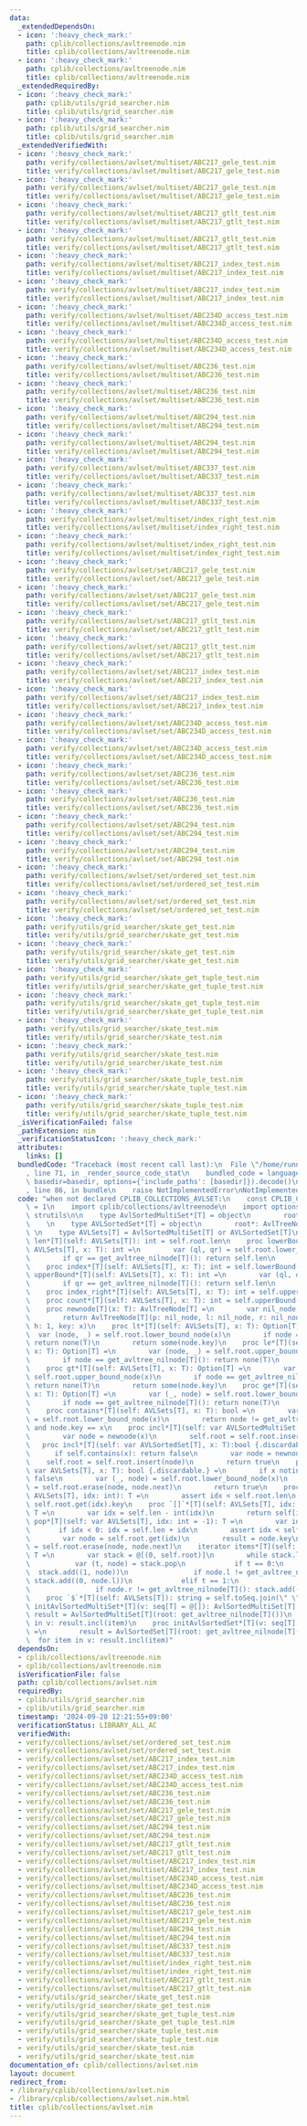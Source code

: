 ```yaml
---
data:
  _extendedDependsOn:
  - icon: ':heavy_check_mark:'
    path: cplib/collections/avltreenode.nim
    title: cplib/collections/avltreenode.nim
  - icon: ':heavy_check_mark:'
    path: cplib/collections/avltreenode.nim
    title: cplib/collections/avltreenode.nim
  _extendedRequiredBy:
  - icon: ':heavy_check_mark:'
    path: cplib/utils/grid_searcher.nim
    title: cplib/utils/grid_searcher.nim
  - icon: ':heavy_check_mark:'
    path: cplib/utils/grid_searcher.nim
    title: cplib/utils/grid_searcher.nim
  _extendedVerifiedWith:
  - icon: ':heavy_check_mark:'
    path: verify/collections/avlset/multiset/ABC217_gele_test.nim
    title: verify/collections/avlset/multiset/ABC217_gele_test.nim
  - icon: ':heavy_check_mark:'
    path: verify/collections/avlset/multiset/ABC217_gele_test.nim
    title: verify/collections/avlset/multiset/ABC217_gele_test.nim
  - icon: ':heavy_check_mark:'
    path: verify/collections/avlset/multiset/ABC217_gtlt_test.nim
    title: verify/collections/avlset/multiset/ABC217_gtlt_test.nim
  - icon: ':heavy_check_mark:'
    path: verify/collections/avlset/multiset/ABC217_gtlt_test.nim
    title: verify/collections/avlset/multiset/ABC217_gtlt_test.nim
  - icon: ':heavy_check_mark:'
    path: verify/collections/avlset/multiset/ABC217_index_test.nim
    title: verify/collections/avlset/multiset/ABC217_index_test.nim
  - icon: ':heavy_check_mark:'
    path: verify/collections/avlset/multiset/ABC217_index_test.nim
    title: verify/collections/avlset/multiset/ABC217_index_test.nim
  - icon: ':heavy_check_mark:'
    path: verify/collections/avlset/multiset/ABC234D_access_test.nim
    title: verify/collections/avlset/multiset/ABC234D_access_test.nim
  - icon: ':heavy_check_mark:'
    path: verify/collections/avlset/multiset/ABC234D_access_test.nim
    title: verify/collections/avlset/multiset/ABC234D_access_test.nim
  - icon: ':heavy_check_mark:'
    path: verify/collections/avlset/multiset/ABC236_test.nim
    title: verify/collections/avlset/multiset/ABC236_test.nim
  - icon: ':heavy_check_mark:'
    path: verify/collections/avlset/multiset/ABC236_test.nim
    title: verify/collections/avlset/multiset/ABC236_test.nim
  - icon: ':heavy_check_mark:'
    path: verify/collections/avlset/multiset/ABC294_test.nim
    title: verify/collections/avlset/multiset/ABC294_test.nim
  - icon: ':heavy_check_mark:'
    path: verify/collections/avlset/multiset/ABC294_test.nim
    title: verify/collections/avlset/multiset/ABC294_test.nim
  - icon: ':heavy_check_mark:'
    path: verify/collections/avlset/multiset/ABC337_test.nim
    title: verify/collections/avlset/multiset/ABC337_test.nim
  - icon: ':heavy_check_mark:'
    path: verify/collections/avlset/multiset/ABC337_test.nim
    title: verify/collections/avlset/multiset/ABC337_test.nim
  - icon: ':heavy_check_mark:'
    path: verify/collections/avlset/multiset/index_right_test.nim
    title: verify/collections/avlset/multiset/index_right_test.nim
  - icon: ':heavy_check_mark:'
    path: verify/collections/avlset/multiset/index_right_test.nim
    title: verify/collections/avlset/multiset/index_right_test.nim
  - icon: ':heavy_check_mark:'
    path: verify/collections/avlset/set/ABC217_gele_test.nim
    title: verify/collections/avlset/set/ABC217_gele_test.nim
  - icon: ':heavy_check_mark:'
    path: verify/collections/avlset/set/ABC217_gele_test.nim
    title: verify/collections/avlset/set/ABC217_gele_test.nim
  - icon: ':heavy_check_mark:'
    path: verify/collections/avlset/set/ABC217_gtlt_test.nim
    title: verify/collections/avlset/set/ABC217_gtlt_test.nim
  - icon: ':heavy_check_mark:'
    path: verify/collections/avlset/set/ABC217_gtlt_test.nim
    title: verify/collections/avlset/set/ABC217_gtlt_test.nim
  - icon: ':heavy_check_mark:'
    path: verify/collections/avlset/set/ABC217_index_test.nim
    title: verify/collections/avlset/set/ABC217_index_test.nim
  - icon: ':heavy_check_mark:'
    path: verify/collections/avlset/set/ABC217_index_test.nim
    title: verify/collections/avlset/set/ABC217_index_test.nim
  - icon: ':heavy_check_mark:'
    path: verify/collections/avlset/set/ABC234D_access_test.nim
    title: verify/collections/avlset/set/ABC234D_access_test.nim
  - icon: ':heavy_check_mark:'
    path: verify/collections/avlset/set/ABC234D_access_test.nim
    title: verify/collections/avlset/set/ABC234D_access_test.nim
  - icon: ':heavy_check_mark:'
    path: verify/collections/avlset/set/ABC236_test.nim
    title: verify/collections/avlset/set/ABC236_test.nim
  - icon: ':heavy_check_mark:'
    path: verify/collections/avlset/set/ABC236_test.nim
    title: verify/collections/avlset/set/ABC236_test.nim
  - icon: ':heavy_check_mark:'
    path: verify/collections/avlset/set/ABC294_test.nim
    title: verify/collections/avlset/set/ABC294_test.nim
  - icon: ':heavy_check_mark:'
    path: verify/collections/avlset/set/ABC294_test.nim
    title: verify/collections/avlset/set/ABC294_test.nim
  - icon: ':heavy_check_mark:'
    path: verify/collections/avlset/set/ordered_set_test.nim
    title: verify/collections/avlset/set/ordered_set_test.nim
  - icon: ':heavy_check_mark:'
    path: verify/collections/avlset/set/ordered_set_test.nim
    title: verify/collections/avlset/set/ordered_set_test.nim
  - icon: ':heavy_check_mark:'
    path: verify/utils/grid_searcher/skate_get_test.nim
    title: verify/utils/grid_searcher/skate_get_test.nim
  - icon: ':heavy_check_mark:'
    path: verify/utils/grid_searcher/skate_get_test.nim
    title: verify/utils/grid_searcher/skate_get_test.nim
  - icon: ':heavy_check_mark:'
    path: verify/utils/grid_searcher/skate_get_tuple_test.nim
    title: verify/utils/grid_searcher/skate_get_tuple_test.nim
  - icon: ':heavy_check_mark:'
    path: verify/utils/grid_searcher/skate_get_tuple_test.nim
    title: verify/utils/grid_searcher/skate_get_tuple_test.nim
  - icon: ':heavy_check_mark:'
    path: verify/utils/grid_searcher/skate_test.nim
    title: verify/utils/grid_searcher/skate_test.nim
  - icon: ':heavy_check_mark:'
    path: verify/utils/grid_searcher/skate_test.nim
    title: verify/utils/grid_searcher/skate_test.nim
  - icon: ':heavy_check_mark:'
    path: verify/utils/grid_searcher/skate_tuple_test.nim
    title: verify/utils/grid_searcher/skate_tuple_test.nim
  - icon: ':heavy_check_mark:'
    path: verify/utils/grid_searcher/skate_tuple_test.nim
    title: verify/utils/grid_searcher/skate_tuple_test.nim
  _isVerificationFailed: false
  _pathExtension: nim
  _verificationStatusIcon: ':heavy_check_mark:'
  attributes:
    links: []
  bundledCode: "Traceback (most recent call last):\n  File \"/home/runner/.local/lib/python3.10/site-packages/onlinejudge_verify/documentation/build.py\"\
    , line 71, in _render_source_code_stat\n    bundled_code = language.bundle(stat.path,\
    \ basedir=basedir, options={'include_paths': [basedir]}).decode()\n  File \"/home/runner/.local/lib/python3.10/site-packages/onlinejudge_verify/languages/nim.py\"\
    , line 86, in bundle\n    raise NotImplementedError\nNotImplementedError\n"
  code: "when not declared CPLIB_COLLECTIONS_AVLSET:\n    const CPLIB_COLLECTIONS_AVLSET*\
    \ = 1\n    import cplib/collections/avltreenode\n    import options, sequtils,\
    \ strutils\n\n    type AvlSortedMultiSet*[T] = object\n        root*: AvlTreeNode[T]\n\
    \    \n    type AVLSortedSet*[T] = object\n        root*: AvlTreeNode[T]\n   \
    \ \n    type AVLSets[T] = AvlSortedMultiSet[T] or AVLSortedSet[T]\n\n    proc\
    \ len*[T](self: AVLSets[T]): int = self.root.len\n    proc lowerBound*[T](self:\
    \ AVLSets[T], x: T): int =\n        var (ql, qr) = self.root.lower_bound_node(x)\n\
    \        if qr == get_avltree_nilnode[T](): return self.len\n        return qr.index\n\
    \    proc index*[T](self: AVLSets[T], x: T): int = self.lowerBound(x)\n    proc\
    \ upperBound*[T](self: AVLSets[T], x: T): int =\n        var (ql, qr) = self.root.upper_bound_node(x)\n\
    \        if qr == get_avltree_nilnode[T](): return self.len\n        return qr.index\n\
    \    proc index_right*[T](self: AVLSets[T], x: T): int = self.upperBound(x)\n\
    \    proc count*[T](self: AVLSets[T], x: T): int = self.upperBound(x) - self.lowerBound(x)\n\
    \    proc newnode[T](x: T): AvlTreeNode[T] =\n        var nil_node = get_avltree_nilnode[T]()\n\
    \        return AvlTreeNode[T](p: nil_node, l: nil_node, r: nil_node, len: 1,\
    \ h: 1, key: x)\n    proc lt*[T](self: AVLSets[T], x: T): Option[T] =\n      \
    \  var (node, _) = self.root.lower_bound_node(x)\n        if node == get_avltree_nilnode[T]():\
    \ return none(T)\n        return some(node.key)\n    proc le*[T](self: AVLSets[T],\
    \ x: T): Option[T] =\n        var (node, _) = self.root.upper_bound_node(x)\n\
    \        if node == get_avltree_nilnode[T](): return none(T)\n        return some(node.key)\n\
    \    proc gt*[T](self: AVLSets[T], x: T): Option[T] =\n        var (_, node) =\
    \ self.root.upper_bound_node(x)\n        if node == get_avltree_nilnode[T]():\
    \ return none(T)\n        return some(node.key)\n    proc ge*[T](self: AVLSets[T],\
    \ x: T): Option[T] =\n        var (_, node) = self.root.lower_bound_node(x)\n\
    \        if node == get_avltree_nilnode[T](): return none(T)\n        return some(node.key)\n\
    \    proc contains*[T](self: AVLSets[T], x: T): bool =\n        var (_, node)\
    \ = self.root.lower_bound_node(x)\n        return node != get_avltree_nilnode[T]()\
    \ and node.key == x\n    proc incl*[T](self: var AVLSortedMultiSet[T], x: T) =\n\
    \        var node = newnode(x)\n        self.root = self.root.insert(node)\n \
    \   proc incl*[T](self: var AVLSortedSet[T], x: T):bool {.discardable.} =\n  \
    \      if self.contains(x): return false\n        var node = newnode(x)\n    \
    \    self.root = self.root.insert(node)\n        return true\n    proc excl*[T](self:\
    \ var AVLSets[T], x: T): bool {.discardable.} =\n        if x notin self: return\
    \ false\n        var (_, node) = self.root.lower_bound_node(x)\n        self.root\
    \ = self.root.erase(node, node.next)\n        return true\n    proc `[]`*[T](self:\
    \ AVLSets[T], idx: int): T =\n        assert idx < self.root.len\n        return\
    \ self.root.get(idx).key\n    proc `[]`*[T](self: AVLSets[T], idx: BackwardsIndex):\
    \ T =\n        var idx = self.len - int(idx)\n        return self[idx]\n    proc\
    \ pop*[T](self: var AVLSets[T], idx: int = -1): T =\n        var idx = idx\n \
    \       if idx < 0: idx = self.len + idx\n        assert idx < self.root.len\n\
    \        var node = self.root.get(idx)\n        result = node.key\n        self.root\
    \ = self.root.erase(node, node.next)\n    iterator items*[T](self: AVLSets[T]):\
    \ T =\n        var stack = @[(0, self.root)]\n        while stack.len > 0:\n \
    \           var (t, node) = stack.pop\n            if t == 0:\n              \
    \  stack.add((1, node))\n                if node.l != get_avltree_nilnode[T]():\
    \ stack.add((0, node.l))\n            elif t == 1:\n                yield node.key\n\
    \                if node.r != get_avltree_nilnode[T](): stack.add((0, node.r))\n\
    \    proc `$`*[T](self: AVLSets[T]): string = self.toSeq.join(\" \")\n    proc\
    \ initAvlSortedMultiSet*[T](v: seq[T] = @[]): AvlSortedMultiSet[T] =\n       \
    \ result = AvlSortedMultiSet[T](root: get_avltree_nilnode[T]())\n        for item\
    \ in v: result.incl(item)\n    proc initAvlSortedSet*[T](v: seq[T] = @[]): AvlSortedSet[T]\
    \ =\n        result = AvlSortedSet[T](root: get_avltree_nilnode[T]())\n      \
    \  for item in v: result.incl(item)"
  dependsOn:
  - cplib/collections/avltreenode.nim
  - cplib/collections/avltreenode.nim
  isVerificationFile: false
  path: cplib/collections/avlset.nim
  requiredBy:
  - cplib/utils/grid_searcher.nim
  - cplib/utils/grid_searcher.nim
  timestamp: '2024-09-28 12:21:55+09:00'
  verificationStatus: LIBRARY_ALL_AC
  verifiedWith:
  - verify/collections/avlset/set/ordered_set_test.nim
  - verify/collections/avlset/set/ordered_set_test.nim
  - verify/collections/avlset/set/ABC217_index_test.nim
  - verify/collections/avlset/set/ABC217_index_test.nim
  - verify/collections/avlset/set/ABC234D_access_test.nim
  - verify/collections/avlset/set/ABC234D_access_test.nim
  - verify/collections/avlset/set/ABC236_test.nim
  - verify/collections/avlset/set/ABC236_test.nim
  - verify/collections/avlset/set/ABC217_gele_test.nim
  - verify/collections/avlset/set/ABC217_gele_test.nim
  - verify/collections/avlset/set/ABC294_test.nim
  - verify/collections/avlset/set/ABC294_test.nim
  - verify/collections/avlset/set/ABC217_gtlt_test.nim
  - verify/collections/avlset/set/ABC217_gtlt_test.nim
  - verify/collections/avlset/multiset/ABC217_index_test.nim
  - verify/collections/avlset/multiset/ABC217_index_test.nim
  - verify/collections/avlset/multiset/ABC234D_access_test.nim
  - verify/collections/avlset/multiset/ABC234D_access_test.nim
  - verify/collections/avlset/multiset/ABC236_test.nim
  - verify/collections/avlset/multiset/ABC236_test.nim
  - verify/collections/avlset/multiset/ABC217_gele_test.nim
  - verify/collections/avlset/multiset/ABC217_gele_test.nim
  - verify/collections/avlset/multiset/ABC294_test.nim
  - verify/collections/avlset/multiset/ABC294_test.nim
  - verify/collections/avlset/multiset/ABC337_test.nim
  - verify/collections/avlset/multiset/ABC337_test.nim
  - verify/collections/avlset/multiset/index_right_test.nim
  - verify/collections/avlset/multiset/index_right_test.nim
  - verify/collections/avlset/multiset/ABC217_gtlt_test.nim
  - verify/collections/avlset/multiset/ABC217_gtlt_test.nim
  - verify/utils/grid_searcher/skate_get_test.nim
  - verify/utils/grid_searcher/skate_get_test.nim
  - verify/utils/grid_searcher/skate_get_tuple_test.nim
  - verify/utils/grid_searcher/skate_get_tuple_test.nim
  - verify/utils/grid_searcher/skate_tuple_test.nim
  - verify/utils/grid_searcher/skate_tuple_test.nim
  - verify/utils/grid_searcher/skate_test.nim
  - verify/utils/grid_searcher/skate_test.nim
documentation_of: cplib/collections/avlset.nim
layout: document
redirect_from:
- /library/cplib/collections/avlset.nim
- /library/cplib/collections/avlset.nim.html
title: cplib/collections/avlset.nim
---
```


